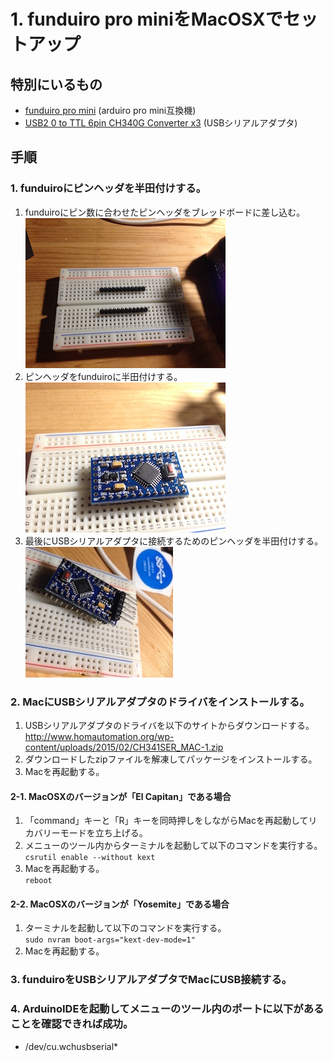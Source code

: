 # 1. funduiro pro miniをMacOSXでセットアップ
## 特別にいるもの
* [funduiro pro mini](http://ja.aliexpress.com/item/Free-Shipping-3pcs-lot-USB2-0-To-TTL-6Pin-CH340G-Converter-for-Arduino-PRO-Instead-of/1922500840.html?isOrigTitle=true) (arduiro pro mini互換機)
* [USB2 0 to TTL 6pin CH340G Converter x3](http://ja.aliexpress.com/item/Free-Shipping-new-version-5pcs-lot-Pro-Mini-328-Mini-ATMEGA328-5V-16MHz-for-Arduino/1656644616.html?adminSeq=220352482&shopNumber=1022067) (USBシリアルアダプタ) 

## 手順
### 1. funduiroにピンヘッダを半田付けする。
1. funduiroにピン数に合わせたピンヘッダをブレッドボードに差し込む。  
![Picture](https://github.com/IsaoNakamura/StudyRPi/blob/wrkCtrlArduino/Doc/StudyMenu/usingFunduiroProMini/00_setPin.JPG?raw=true) 
2. ピンヘッダをfunduiroに半田付けする。  
![Picture](https://github.com/IsaoNakamura/StudyRPi/blob/wrkCtrlArduino/Doc/StudyMenu/usingFunduiroProMini/01_setBoard.JPG?raw=true) 
3. 最後にUSBシリアルアダプタに接続するためのピンヘッダを半田付けする。  
![Picture](https://github.com/IsaoNakamura/StudyRPi/blob/wrkCtrlArduino/Doc/StudyMenu/usingFunduiroProMini/02_setConnecter.jpg?raw=true) 

### 2. MacにUSBシリアルアダプタのドライバをインストールする。
1. USBシリアルアダプタのドライバを以下のサイトからダウンロードする。  
http://www.homautomation.org/wp-content/uploads/2015/02/CH341SER_MAC-1.zip  
2. ダウンロードしたzipファイルを解凍してパッケージをインストールする。  
3. Macを再起動する。  

#### 2-1. MacOSXのバージョンが「El Capitan」である場合
1. 「command」キーと「R」キーを同時押しをしながらMacを再起動してリカバリーモードを立ち上げる。  
2. メニューのツール内からターミナルを起動して以下のコマンドを実行する。  
``csrutil enable --without kext`` 
3. Macを再起動する。  
``reboot`` 

#### 2-2. MacOSXのバージョンが「Yosemite」である場合
1. ターミナルを起動して以下のコマンドを実行する。  
``sudo nvram boot-args="kext-dev-mode=1"`` 
2. Macを再起動する。  

### 3. funduiroをUSBシリアルアダプタでMacにUSB接続する。

### 4. ArduinoIDEを起動してメニューのツール内のポートに以下があることを確認できれば成功。  
* /dev/cu.wchusbserial*